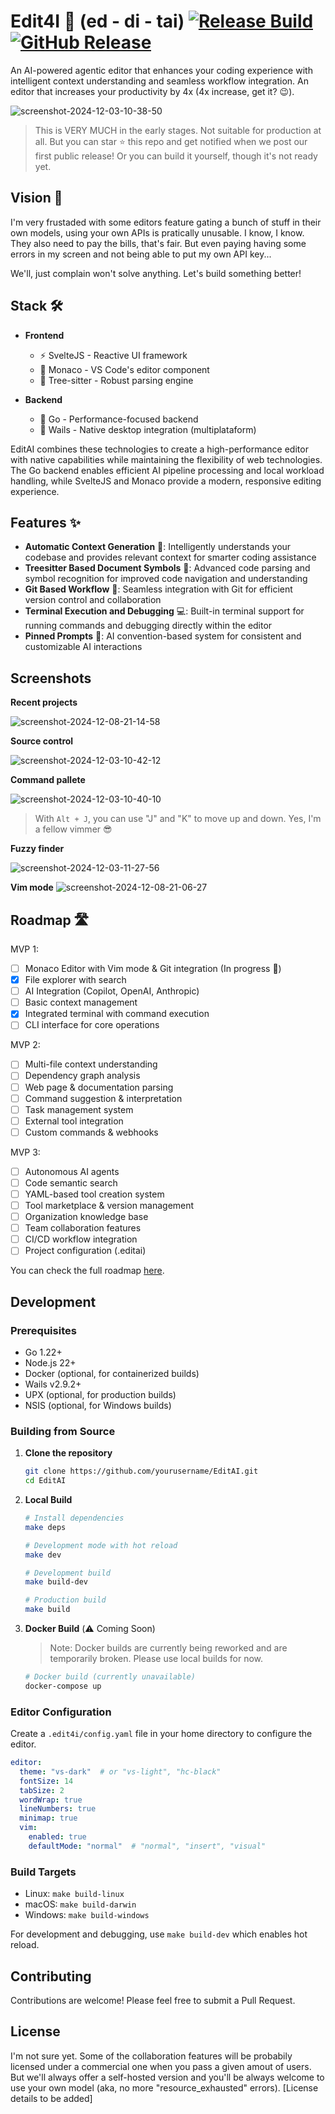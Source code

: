 # Edit4I 🚀 (ed - di - tai)  [![Release Build](https://github.com/edit4i/editor/actions/workflows/editai-release.yaml/badge.svg)](https://github.com/edit4i/editor/actions/workflows/editai-release.yaml) [![GitHub Release](https://img.shields.io/github/v/release/edit4i/editor?include_prereleases)](https://github.com/edit4i/editor/releases)


An AI-powered agentic editor that enhances your coding experience with intelligent context understanding and seamless workflow integration.
An editor that increases your productivity by 4x (4x increase, get it? 😉).

![screenshot-2024-12-03-10-38-50](https://github.com/user-attachments/assets/abc2db3f-5f17-479e-82fc-8618eddd6473)

> This is VERY MUCH in the early stages. Not suitable for production at all. But you can star ⭐ this repo and get notified when we post our first public release!
> Or you can build it yourself, though it's not ready yet.


## Vision 🎯

I'm very frustaded with some editors feature gating a bunch of stuff in their own models, using your own APIs is pratically unusable. I know, I know. They also need to pay the bills, that's fair. But even paying having some errors in my screen and not being able to put my own API key...

We'll, just complain won't solve anything. Let's build something better!

## Stack 🛠️

- **Frontend**
  - ⚡ SvelteJS - Reactive UI framework
  - 📝 Monaco - VS Code's editor component
  - 🌳 Tree-sitter - Robust parsing engine
  
- **Backend**
  - 🚀 Go - Performance-focused backend
  - 🔄 Wails - Native desktop integration (multiplataform)

EditAI combines these technologies to create a high-performance editor with native capabilities while maintaining the flexibility of web technologies. The Go backend enables efficient AI pipeline processing and local workload handling, while SvelteJS and Monaco provide a modern, responsive editing experience.

## Features ✨

- **Automatic Context Generation** 🧠: Intelligently understands your codebase and provides relevant context for smarter coding assistance
- **Treesitter Based Document Symbols** 🌳: Advanced code parsing and symbol recognition for improved code navigation and understanding
- **Git Based Workflow** 🔄: Seamless integration with Git for efficient version control and collaboration
- **Terminal Execution and Debugging** 💻: Built-in terminal support for running commands and debugging directly within the editor
- **Pinned Prompts** 📌: AI convention-based system for consistent and customizable AI interactions

## Screenshots

**Recent projects**

![screenshot-2024-12-08-21-14-58](https://github.com/user-attachments/assets/1f76ca89-22a5-4c74-afe6-a3e4dd91ef03)


**Source control**

![screenshot-2024-12-03-10-42-12](https://github.com/user-attachments/assets/75de0fac-547a-45d7-bdd1-e31843cefe26)

**Command pallete**

![screenshot-2024-12-03-10-40-10](https://github.com/user-attachments/assets/2d36dd1f-c0a9-4cd4-83a6-f5064c49a735)
> With `Alt + J`, you can use "J" and "K" to move up and down. Yes, I'm a fellow vimmer 😎


**Fuzzy finder**

![screenshot-2024-12-03-11-27-56](https://github.com/user-attachments/assets/e18e7d38-aaf5-43e4-b5a9-6c1e932059eb)

**Vim mode**
![screenshot-2024-12-08-21-06-27](https://github.com/user-attachments/assets/57d1ccb9-a6e2-4e56-90e1-e28eae9382c7)


## Roadmap 🛣️

MVP 1:
- [ ] Monaco Editor with Vim mode & Git integration (In progress 🏃)
- [x] File explorer with search
- [ ] AI Integration (Copilot, OpenAI, Anthropic)
- [ ] Basic context management
- [x] Integrated terminal with command execution
- [ ] CLI interface for core operations

MVP 2:
- [ ] Multi-file context understanding
- [ ] Dependency graph analysis
- [ ] Web page & documentation parsing
- [ ] Command suggestion & interpretation
- [ ] Task management system
- [ ] External tool integration
- [ ] Custom commands & webhooks

MVP 3:
- [ ] Autonomous AI agents
- [ ] Code semantic search
- [ ] YAML-based tool creation system
- [ ] Tool marketplace & version management
- [ ] Organization knowledge base
- [ ] Team collaboration features
- [ ] CI/CD workflow integration
- [ ] Project configuration (.editai)

You can check the full roadmap [here](./ROADMAP.md).

## Development

### Prerequisites

- Go 1.22+
- Node.js 22+
- Docker (optional, for containerized builds)
- Wails v2.9.2+
- UPX (optional, for production builds)
- NSIS (optional, for Windows builds)

### Building from Source

1. **Clone the repository**
   ```bash
   git clone https://github.com/yourusername/EditAI.git
   cd EditAI
   ```

2. **Local Build**
   ```bash
   # Install dependencies
   make deps

   # Development mode with hot reload
   make dev

   # Development build
   make build-dev

   # Production build
   make build
   ```

3. **Docker Build** (⚠️ Coming Soon)
   > Note: Docker builds are currently being reworked and are temporarily broken. Please use local builds for now.
   ```bash
   # Docker build (currently unavailable)
   docker-compose up
   ```

### Editor Configuration

Create a `.edit4i/config.yaml` file in your home directory to configure the editor.

```yaml
editor:
  theme: "vs-dark"  # or "vs-light", "hc-black"
  fontSize: 14
  tabSize: 2
  wordWrap: true
  lineNumbers: true
  minimap: true
  vim:
    enabled: true
    defaultMode: "normal"  # "normal", "insert", "visual"

```

### Build Targets

- Linux: `make build-linux`
- macOS: `make build-darwin`
- Windows: `make build-windows`

For development and debugging, use `make build-dev` which enables hot reload.

## Contributing

Contributions are welcome! Please feel free to submit a Pull Request.


## License

I'm not sure yet. Some of the collaboration features will be probabily licensed under a commercial one when you pass a given amout of users. But we'll always offer a self-hosted version and you'll be always welcome to use your own model (aka, no more "resource_exhausted" errors).
[License details to be added]
